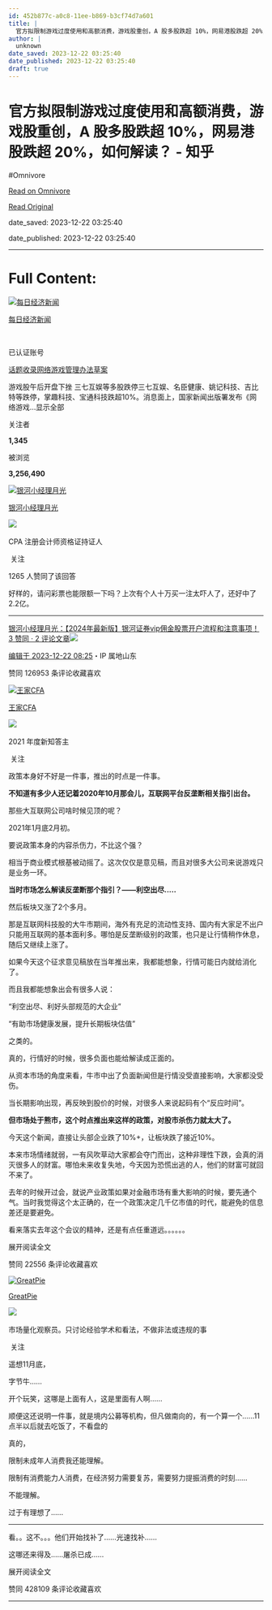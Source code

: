```yaml
---
id: 452b877c-a0c8-11ee-b869-b3cf74d7a601
title: |
  官方拟限制游戏过度使用和高额消费，游戏股重创，A 股多股跌超 10%，网易港股跌超 20%，如何解读？ - 知乎
author: |
  unknown
date_saved: 2023-12-22 03:25:40
date_published: 2023-12-22 03:25:40
draft: true
---
```


# 官方拟限制游戏过度使用和高额消费，游戏股重创，A 股多股跌超 10%，网易港股跌超 20%，如何解读？ - 知乎
#Omnivore

[Read on Omnivore](https://omnivore.app/me/a-10-20-18c91910a38)

[Read Original](https://www.zhihu.com/question/636086348/answer/3334851603)

date_saved: 2023-12-22 03:25:40

date_published: 2023-12-22 03:25:40

--- 

# Full Content: 

[![每日经济新闻](https://proxy-prod.omnivore-image-cache.app/0x0,saQhuUJIiBtKIskIbDXX40qzIrQJ1Ja3w8jA_qLf5TMU/https://pica.zhimg.com/v2-3c85f145c803f8c734e586243f171a50_l.jpg?source=1def8aca)](https://www.zhihu.com/org/mei-ri-jing-ji-xin-wen)

[每日经济新闻](https://www.zhihu.com/org/mei-ri-jing-ji-xin-wen)

[​](https://www.zhihu.com/question/48510028)

已认证账号

[话题收录网络游戏管理办法草案](https://www.zhihu.com/topic/29104801)

游戏股午后开盘下挫 三七互娱等多股跌停三七互娱、名臣健康、姚记科技、吉比特等跌停，掌趣科技、宝通科技跌超10%。消息面上，国家新闻出版署发布《网络游戏…显示全部 ​

关注者

**1,345**

被浏览

**3,256,490**

[![银河小经理月光](https://proxy-prod.omnivore-image-cache.app/0x0,sl6dO6ledNe9MfANmAkkFe63TO9m74kpIAGYwG19vcFY/https://pica.zhimg.com/v2-65866e5b595d8331e264ca7695bde2c0_l.jpg?source=2c26e567)](https://www.zhihu.com/people/wo-hu-zong-guan-jun-94)

[银河小经理月光](https://www.zhihu.com/people/wo-hu-zong-guan-jun-94)

[​](https://www.zhihu.com/question/48510028)​![](https://proxy-prod.omnivore-image-cache.app/0x0,sKBtfFYtK0ROqGdvN0zCp5BhZ6pS4CW6jvNAosyO8byE/https://pica.zhimg.com/v2-4812630bc27d642f7cafcd6cdeca3d7a.jpg?source=88ceefae)

CPA 注册会计师资格证持证人

​ 关注

1265 人赞同了该回答

好样的，请问彩票也能限额一下吗？上次有个人十万买一注太吓人了，还好中了2.2亿。

---

[银河小经理月光：【2024年最新版】银河证券vip佣金股票开户流程和注意事项！3 赞同 · 2 评论文章![](https://proxy-prod.omnivore-image-cache.app/0x0,sxHWDcjeUYONhnDo36HGku7ec6CROAwEiKVPoRPOGO1g/https://pic4.zhimg.com/v2-307043b3153cbc0e605125674a30bae7_180x120.jpg)](https://zhuanlan.zhihu.com/p/672349391)

[编辑于 2023-12-22 08:25](https://www.zhihu.com/question/636086348/answer/3334851603)・IP 属地山东

​赞同 1269​​53 条评论​收藏​喜欢

[![王家CFA](https://proxy-prod.omnivore-image-cache.app/0x0,s_fMrrEMrKKkkJHSZM_GHM4_6EQ3B-E3M5tV4AKf3rUA/https://picx.zhimg.com/v2-15e19aad0a0a6388bf1f0d95f7805c80_l.jpg?source=1def8aca)](https://www.zhihu.com/people/wang-jia-48-31)

[王家CFA](https://www.zhihu.com/people/wang-jia-48-31)

[​](https://www.zhihu.com/question/510340037)​![](https://proxy-prod.omnivore-image-cache.app/0x0,sw6GxgIn7FP2MN8-dC1y3Ri48I4i6zbz1svDKn0TUvXQ/https://pic1.zhimg.com/v2-aa8a1823abfc46f14136f01d55224925.jpg?source=88ceefae)

2021 年度新知答主

​ 关注

政策本身好不好是一件事，推出的时点是一件事。

**不知道有多少人还记着2020年10月那会儿，互联网平台反垄断相关指引出台。**

那些大互联网公司啥时候见顶的呢？

2021年1月底2月初。

要说政策本身的内容杀伤力，不比这个强？

相当于商业模式根基被动摇了。这次仅仅是意见稿，而且对很多大公司来说游戏只是业务一环。

**当时市场怎么解读反垄断那个指引？——利空出尽.....**

然后板块又涨了2个多月。

那是互联网科技股的大牛市期间，海外有充足的流动性支持、国内有大家足不出户只能用互联网的基本面利多。哪怕是反垄断级别的政策，也只是让行情稍作休息，随后又继续上涨了。

如果今天这个征求意见稿放在当年推出来，我都能想象，行情可能日内就给消化了。

而且我都能想象出会有很多人说：

“利空出尽、利好头部规范的大企业”

“有助市场健康发展，提升长期板块估值”

之类的。

真的，行情好的时候，很多负面也能给解读成正面的。

从资本市场的角度来看，牛市中出了负面新闻但是行情没受直接影响，大家都没受伤。

当长期影响出现，再反映到股价的时候，对很多人来说起码有个“反应时间”。

**但市场处于熊市，这个时点推出来这样的政策，对股市杀伤力就太大了。**

今天这个新闻，直接让头部企业跌了10%+，让板块跌了接近10%。

本来市场情绪就弱，一有风吹草动大家都会夺门而出，这种非理性下跌，会真的消灭很多人的财富。哪怕未来收复失地，今天因为恐慌出逃的人，他们的财富可就回不来了。

去年的时候开过会，就说产业政策如果对金融市场有重大影响的时候，要先通个气。当时我觉得这个太正确的，在一个政策决定几千亿市值的时代，能避免的信息差还是要避免。

看来落实去年这个会议的精神，还是有点任重道远。。。。。。

展开阅读全文​

​赞同 225​​56 条评论​收藏​喜欢

[![GreatPie](https://proxy-prod.omnivore-image-cache.app/0x0,sxPiCNj0r60wsV29bK_RIAwlu9x7djytgXVCZpYMQnYs/https://pic1.zhimg.com/v2-386cab241979c20c373b7a4b4339b939_l.jpg?source=1def8aca)](https://www.zhihu.com/people/greatpie)

[GreatPie](https://www.zhihu.com/people/greatpie)

​![](https://proxy-prod.omnivore-image-cache.app/0x0,sRpP1H2oa_TfsDLpATwsIt6ipVLRN7HlUZGTch2Ee4JQ/https://picx.zhimg.com/v2-4812630bc27d642f7cafcd6cdeca3d7a.jpg?source=88ceefae)

市场量化观察员。只讨论经验学术和看法，不做非法或违规的事

​ 关注

遥想11月底，

[](https://link.zhihu.com/?target=https%3A//new.qq.com/rain/a/20231128A0A5K000)

字节牛……

开个玩笑，这哪是上面有人，这是里面有人啊……

顺便这还说明一件事，就是境内公募等机构，但凡做南向的，有一个算一个……11点半以后就去吃饭了，不看盘的

真的，

限制未成年人消费我还能理解。

限制有消费能力人消费，在经济努力需要复苏，需要努力提振消费的时刻……

不能理解。

过于有理想了……

---

看。。这不。。。他们开始找补了……光速找补……

[](https://link.zhihu.com/?target=https%3A//www.cls.cn/detail/1551541)

这哪还来得及……屠杀已成……

展开阅读全文​

​赞同 428​​109 条评论​收藏​喜欢

---

